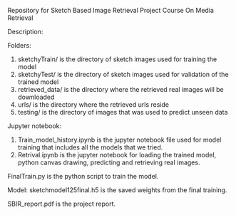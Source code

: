 Repository for Sketch Based Image Retrieval
Project Course On Media Retrieval

Description:

Folders:
1. sketchyTrain/ is the directory of sketch images used for training the model
2. sketchyTest/ is the directory of sketch images used for validation of the trained model 
3. retrieved_data/ is the directory where the retrieved real images will be downloaded
4. urls/ is the directory where the retrieved urls reside
5. testing/ is the directory of images that was used to predict unseen data

Jupyter notebook:
1. Train_model_history.ipynb is the jupyter notebook file used for model training that includes all the models that we tried.
2. Retrival.ipynb is the jupyter notebook for loading the trained model, python canvas drawing, predicting and retrieving real images.

FinalTrain.py is the python script to train the model.

Model: 
sketchmodel125final.h5 is the saved weights from the final training.

SBIR_report.pdf is the project report.